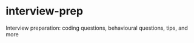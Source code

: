 interview-prep
==============

Interview preparation: coding questions, behavioural questions, tips, and more
